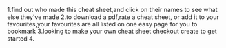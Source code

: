 1.find out who made this cheat sheet,and click on their names to see what else they've made
2.to download a pdf,rate a cheat sheet, or add it to your favourites,your favourites are all listed on one easy page for you to bookmark
3.looking to make your own cheat sheet checkout create to get started
4.